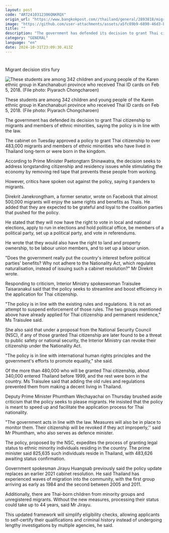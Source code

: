 ```yaml
---
layout: post
code: "ART2410312306QNKRQX"
origin_url: "https://www.bangkokpost.com//thailand/general/2893818/migrant-decision-stirs-fury"
image: "https://github.com/user-attachments/assets/a5fc89b9-6890-46d3-ba17-6044cbd04f01"
title: ""
description: "The government has defended its decision to grant Thai citizenship to migrants and members of ethnic minorities, saying the policy is in line with the law."
category: "GENERAL"
language: "en"
date: 2024-10-31T23:09:30.413Z
---
```


# 

Migrant decision stirs fury

![These students are among 342 children and young people of the Karen ethnic group in Kanchanaburi province who received Thai ID cards on Feb 5, 2018. (File photo: Piyarach Chongcharoen)](https://github.com/user-attachments/assets/bc2a4279-5b96-4c34-9291-d0c7bc5cd400)

These students are among 342 children and young people of the Karen ethnic group in Kanchanaburi province who received Thai ID cards on Feb 5, 2018. (File photo: Piyarach Chongcharoen)

The government has defended its decision to grant Thai citizenship to migrants and members of ethnic minorities, saying the policy is in line with the law.

The cabinet on Tuesday approved a policy to grant Thai citizenship to over 483,000 migrants and members of ethnic minorities who have lived in Thailand long-term or were born in the kingdom.

According to Prime Minister Paetongtarn Shinawatra, the decision seeks to address longstanding citizenship and residency issues while stimulating the economy by removing red tape that prevents these people from working.

However, critics have spoken out against the policy, saying it panders to migrants.

Direkrit Janekrongtham, a former senator, wrote on Facebook that almost 500,000 migrants will enjoy the same rights and benefits as Thais. He added that they are expected to be grateful and loyal to the coalition parties that pushed for the policy.

He stated that they will now have the right to vote in local and national elections, apply to run in elections and hold political office, be members of a political party, set up a political party, and vote in referendums.

He wrote that they would also have the right to land and property ownership, to be labour union members, and to set up a labour union.

"Does the government really put the country's interest before political parties' benefits? Why not adhere to the Nationality Act, which regulates naturalisation, instead of issuing such a cabinet resolution?" Mr Direkrit wrote.

Responding to criticism, Interior Ministry spokeswoman Traisulee Taisaranakul said that the policy seeks to streamline and boost efficiency in the application for Thai citizenship.

"The policy is in line with the existing rules and regulations. It is not an attempt to suspend enforcement of those rules. The two groups mentioned above have already applied for Thai citizenship and permanent residence," Ms Traisulee said.

She also said that under a proposal from the National Security Council (NSC), if any of those granted Thai citizenship are later found to be a threat to public safety or national security, the Interior Ministry can revoke their citizenship under the Nationality Act.

"The policy is in line with international human rights principles and the government's efforts to promote equality," she said.

Of the more than 480,000 who will be granted Thai citizenship, about 340,000 entered Thailand before 1999, and the rest were born in the country. Ms Traisulee said that adding the old rules and regulations prevented them from making a decent living in Thailand.

Deputy Prime Minister Phumtham Wechayachai on Thursday brushed aside criticism that the policy seeks to please migrants. He insisted that the policy is meant to speed up and facilitate the application process for Thai nationality.

"The government acts in line with the law. Measures will also be in place to monitor them. Their citizenship will be revoked if they act improperly,'' said Mr Phumtham, who also serves as defence minister.

The policy, proposed by the NSC, expedites the process of granting legal status to ethnic minority individuals residing in the country. The prime minister said 825,635 such individuals reside in Thailand, with 483,626 awaiting status confirmation.

Government spokesman Jirayu Huangsab previously said the policy update replaces an earlier 2021 cabinet resolution. He said Thailand has experienced waves of migration into the community, with the first group arriving as early as 1984 and the second between 2005 and 2011.

Additionally, there are Thai-born children from minority groups and unregistered migrants. Without the new measures, processing their status could take up to 44 years, said Mr Jirayu.

This updated framework will simplify eligibility checks, allowing applicants to self-certify their qualifications and criminal history instead of undergoing lengthy investigations by multiple agencies, he said.